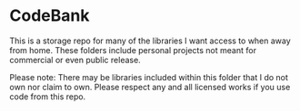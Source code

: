 # CodeBank
This is a storage repo for many of the libraries I want access to when away from home. These folders include personal projects not meant for commercial or even public release.

Please note: There may be libraries included within this folder that I do not own nor claim to own. Please respect any and all licensed works if you use code from this repo.
